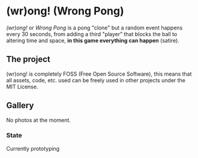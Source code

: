 # (wr)ong! (Wrong Pong)
*(wr)ong!* or *Wrong Pong* is a pong "clone" but a random event happens every 30 seconds, from adding a third "player" 
that blocks the ball to altering time and space, **in this game everything can happen** (satire).

## The project
(wr)ong! is completely FOSS (Free Open Source Software), this means that all assets, code, etc. used can be freely used
in other projects under the MIT License.

## Gallery
No photos at the moment.

### State
Currently prototyping

